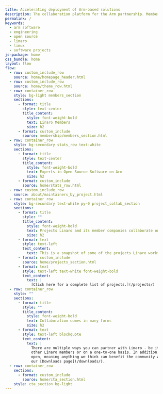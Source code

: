 ```yaml
---
title: Accelerating deployment of Arm-based solutions
description: The collaboration platform for the Arm partnership. Members can collaborate on open source software, where solutions are discussed & worked upon.
permalink: /
keywords:
  - arm software
  - engineering
  - open source
  - linaro
  - linux
  - software projects
js-package: home
css_bundle: home
layout: flow
flow:
  - row: custom_include_row
    source: home/homepage_header.html
  - row: custom_include_row
    source: home/theme_row.html
  - row: container_row
    style: bg-light members_section
    sections:
      - format: title
        style: text-center
        title_content:
          style: font-weight-bold
          text: Linaro Members
          size: h2
      - format: custom_include
        source: membership/members_section.html
  - row: container_row
    style: bg-secondary stats_row text-white
    sections:
      - format: title
        style: text-center
        title_content:
          style: font-weight-bold
          text: Experts in Open Source Software on Arm
          size: h2
      - format: custom_include
        source: home/stats_row.html
  - row: custom_include_row
    source: about/maintainers_by_project.html
  - row: container_row
    style: bg-secondary text-white py-0 project_collab_section
    sections:
      - format: title
        style: ""
        title_content:
          style: font-weight-bold
          text: Projects Linaro and its member companies collaborate on
          size: h2
      - format: text
        style: text-left
        text_content:
          text: This is a snapshot of some of the projects Linaro works on
      - format: custom_include
        source: home/projects_section.html
      - format: text
        style: text-left text-white font-weight-bold
        text_content:
          text: |
            [Click here for a complete list of projects.](/projects/)
  - row: container_row
    style: ""
    sections:
      - format: title
        style: ""
        title_content:
          style: font-weight-bold
          text: Collaboration comes in many forms
          size: h2
      - format: text
        style: text-left blockquote
        text_content:
          text: |
            There are multiple ways you can partner with Linaro - be it in collaboration with Linaro and
            other Linaro members or on a one-to-one basis. In addition, a lot of the work we do is in the
            open, meaning anything we think can benefit the community at large we will make public on
            our [Downloads page](/downloads/).
  - row: container_row
    sections:
      - format: custom_include
        source: home/cta_section.html
    style: cta_section bg-light
---
```

